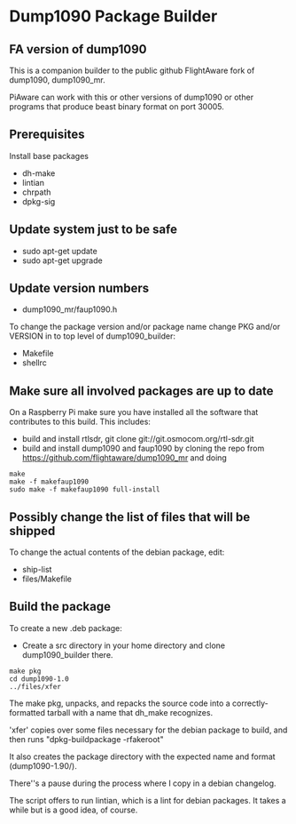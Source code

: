 # Dump1090 Package Builder

## FA version of dump1090

This is a companion builder to the public github FlightAware fork of dump1090, dump1090_mr.

PiAware can work with this or other versions of dump1090 or other programs that produce beast binary format on port 30005.

## Prerequisites

Install base packages
* dh-make
* lintian
* chrpath
* dpkg-sig

## Update system just to be safe

* sudo apt-get update
* sudo apt-get upgrade

## Update version numbers

* dump1090_mr/faup1090.h

To change the package version and/or package name
change PKG and/or VERSION in to top level of dump1090_builder:
* Makefile
* shellrc
		
## Make sure all involved packages are up to date

On a Raspberry Pi make sure you have installed all the software that
contributes to this build.  This includes:

* build and install rtlsdr, git clone git://git.osmocom.org/rtl-sdr.git
* build and install dump1090 and faup1090 by cloning the repo from
https://github.com/flightaware/dump1090_mr and doing

```
make
make -f makefaup1090
sudo make -f makefaup1090 full-install
```

## Possibly change the list of files that will be shipped

To change the actual contents of the debian package, edit:
* ship-list
* files/Makefile
	
## Build the package

To create a new .deb package:

* Create a src directory in your home directory and clone dump1090_builder there.

```
make pkg
cd dump1090-1.0
../files/xfer
```

The make pkg, unpacks, and repacks the source code into a 
correctly-formatted tarball with a name that dh_make recognizes.

'xfer' copies over some files necessary for the debian package to build, 
and then runs "dpkg-buildpackage -rfakeroot"

It also creates the package directory with the expected name and format (dump1090-1.90/).

There''s a pause during the process where I copy in a debian changelog.

The script offers to run lintian, which is a lint for debian packages.  It
takes a while but is a good idea, of course.

